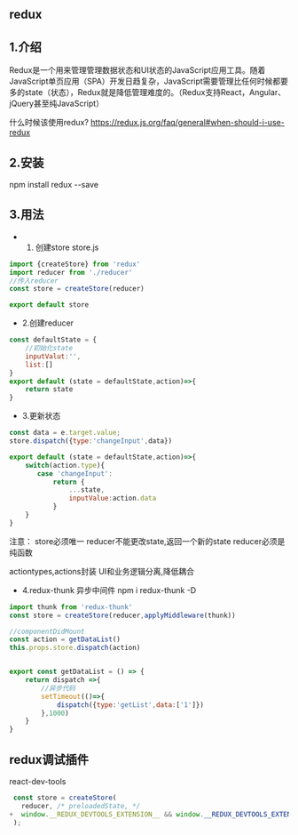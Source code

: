 ## redux

## 1.介绍
Redux是一个用来管理管理数据状态和UI状态的JavaScript应用工具。随着JavaScript单页应用（SPA）开发日趋复杂，JavaScript需要管理比任何时候都要多的state（状态），Redux就是降低管理难度的。（Redux支持React，Angular、jQuery甚至纯JavaScript）


什么时候该使用redux?
https://redux.js.org/faq/general#when-should-i-use-redux


## 2.安装
npm install redux --save

## 3.用法

* 1. 创建store
   store.js

```javascript
import {createStore} from 'redux'
import reducer from './reducer'
//传入reducer
const store = createStore(reducer)

export default store
```

* 2.创建reducer
```javascript
const defaultState = {
    //初始化state
    inputValut:'',
    list:[]
}
export default (state = defaultState,action)=>{
    return state
}
```

* 3.更新状态
```javascript
const data = e.target.value;
store.dispatch({type:'changeInput',data})
```

```javascript
export default (state = defaultState,action)=>{
    switch(action.type){
       case 'changeInput':
           return {
               ...state,
               inputValue:action.data
           }
    }
}
```

注意：
store必须唯一
reducer不能更改state,返回一个新的state
reducer必须是纯函数

actiontypes,actions封装
UI和业务逻辑分离,降低耦合



* 4.redux-thunk 异步中间件
npm i redux-thunk -D 
```javascript
import thunk from 'redux-thunk'
const store = createStore(reducer,applyMiddleware(thunk))

//componentDidMount
const action = getDataList()
this.props.store.dispatch(action)


export const getDataList = () => {
	return dispatch =>{
		//异步代码
		setTimeout(()=>{
			dispatch({type:'getList',data:['1']})
		},1000)
	}
}
```

## redux调试插件
react-dev-tools
```javascript
 const store = createStore(
   reducer, /* preloadedState, */
+  window.__REDUX_DEVTOOLS_EXTENSION__ && window.__REDUX_DEVTOOLS_EXTENSION__()
 );
```